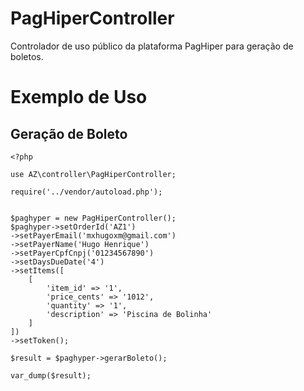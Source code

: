 # PagHiperController
Controlador de uso público da plataforma PagHiper para geração de boletos.

# Exemplo de Uso

## Geração de Boleto

```
<?php

use AZ\controller\PagHiperController;

require('../vendor/autoload.php');


$paghyper = new PagHiperController();
$paghyper->setOrderId('AZ1')
->setPayerEmail('mxhugoxm@gmail.com')
->setPayerName('Hugo Henrique')
->setPayerCpfCnpj('01234567890')
->setDaysDueDate('4')
->setItems([
    [
        'item_id' => '1',
        'price_cents' => '1012',
        'quantity' => '1',
        'description' => 'Piscina de Bolinha'
    ]
])
->setToken();

$result = $paghyper->gerarBoleto();

var_dump($result);
```
